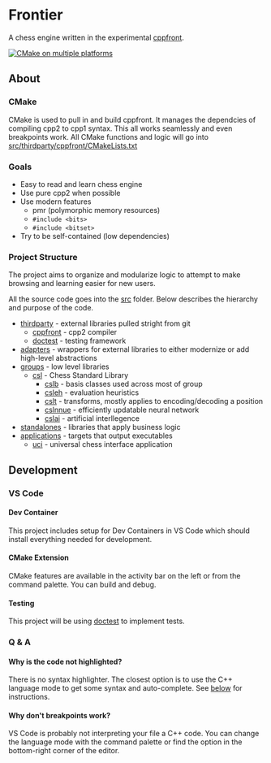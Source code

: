 # Frontier

A chess engine written in the experimental [cppfront](https://github.com/hsutter/cppfront).

[![CMake on multiple platforms](https://github.com/mashumafi/Frontier/actions/workflows/cmake-multi-platform.yml/badge.svg)](https://github.com/mashumafi/Frontier/actions/workflows/cmake-multi-platform.yml)

## About

### CMake

CMake is used to pull in and build cppfront. It manages the dependcies of compiling cpp2 to cpp1 syntax. This all works seamlessly and even breakpoints work. All CMake functions and logic will go into [src/thirdparty/cppfront/CMakeLists.txt](//github.com/mashumafi/frontier/blob/main/src/thirdparty/cppfront/CMakeLists.txt)

### Goals

* Easy to read and learn chess engine
* Use pure cpp2 when possible
* Use modern features
  * pmr (polymorphic memory resources)
  * `#include <bits>`
  * `#include <bitset>`
* Try to be self-contained (low dependencies)

### Project Structure

The project aims to organize and modularize logic to attempt to make browsing and learning easier for new users.

All the source code goes into the [src](//github.com/mashumafi/frontier/blob/main/src) folder. Below describes the hierarchy and purpose of the code.

* [thirdparty](//github.com/mashumafi/frontier/blob/main/src/thirdparty) - external libraries pulled stright from git
  * [cppfront](//github.com/mashumafi/frontier/blob/main/src/thirdparty/cppfront) - cpp2 compiler
  * [doctest](//github.com/mashumafi/frontier/blob/main/src/thirdparty/doctest) - testing framework
* [adapters](//github.com/mashumafi/frontier/blob/main/src/adapters) - wrappers for external libraries to either modernize or add high-level abstractions
* [groups](//github.com/mashumafi/frontier/blob/main/src/groups) - low level libraries
  * [csl](//github.com/mashumafi/frontier/blob/main/src/groups/csl/) - Chess Standard Library
    * [cslb](//github.com/mashumafi/frontier/blob/main/src/groups/csl/cslb) - basis classes used across most of group
    * [csleh](//github.com/mashumafi/frontier/blob/main/src/groups/csl/csleh) - evaluation heuristics
    * [cslt](//github.com/mashumafi/frontier/blob/main/src/groups/csl/cslt) - transforms, mostly applies to encoding/decoding a position
    * [cslnnue](//github.com/mashumafi/frontier/blob/main/src/groups/csl/cslnnue) - efficiently updatable neural network
    * [cslai](//github.com/mashumafi/frontier/blob/main/src/groups/csl/cslai) - artificial interllegence
* [standalones](//github.com/mashumafi/frontier/blob/main/src/standalones) - libraries that apply business logic
* [applications](//github.com/mashumafi/frontier/blob/main/src/applications) - targets that output executables
  * [uci](//github.com/mashumafi/frontier/blob/main/src/applications/uci) - universal chess interface application

## Development

### VS Code

#### Dev Container

This project includes setup for Dev Containers in VS Code which should install everything needed for development.

#### CMake Extension

CMake features are available in the activity bar on the left or from the command palette. You can build and debug.

#### Testing

This project will be using [doctest](//github.com/doctest/doctest) to implement tests.

### Q & A

#### Why is the code not highlighted?

There is no syntax highlighter. The closest option is to use the C++ language mode to get some syntax and auto-complete. See [below](#why-dont-breakpoints-work) for instructions.

#### Why don't breakpoints work?

VS Code is probably not interpreting your file a C++ code. You can change the language mode with the command palette or find the option in the bottom-right corner of the editor.
